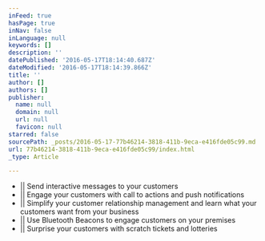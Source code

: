 ```yaml
---
inFeed: true
hasPage: true
inNav: false
inLanguage: null
keywords: []
description: ''
datePublished: '2016-05-17T18:14:40.687Z'
dateModified: '2016-05-17T18:14:39.866Z'
title: ''
author: []
authors: []
publisher:
  name: null
  domain: null
  url: null
  favicon: null
starred: false
sourcePath: _posts/2016-05-17-77b46214-3818-411b-9eca-e416fde05c99.md
url: 77b46214-3818-411b-9eca-e416fde05c99/index.html
_type: Article

---
```

* || Send interactive messages to your customers
* || Engage your customers with call to actions and push notifications 
* || Simplify your customer relationship management and learn what your customers want from your business 
* || Use Bluetooth Beacons to engage customers on your premises
* || Surprise your customers with scratch tickets and lotteries